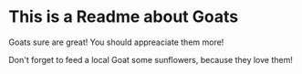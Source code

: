 # This is a Readme about Goats

Goats sure are great! You should appreaciate them more!

Don't forget to feed a local Goat some sunflowers, because they love them!
